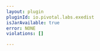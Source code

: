```yaml
---
layout: plugin
pluginId: io.pivotal.labs.exedist
isJarAvailable: true
error: NONE
violations: []

---
```

